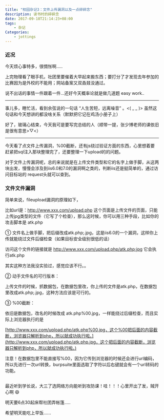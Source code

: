 ```yaml
---
title: "校园杂记3：文件上传漏洞以及一点碎碎念"
description: 读书时的碎碎念
date: 2017-09-18T21:14:23+08:00
tags:
    - 杂记
Categories:
    - jottings
---
```




### 近况

今天烦心事特多，很惆怅啊…..

上完物理看了眼手机，社团里要催着大早起来搬东西；要打分了才发现去年参加的比赛因为是外校的不能用；网站备案又双叒叕没通过。

说不出话的事情一件跟着一件…还好今天概率论就是做几道题 easy work..

------

事儿多，瞎忙活，看到余弦说的一句话 “人生苦短，远离噪音” 。<( _ _ )> 虽然这句话和今天想讲的都没啥关系（默默把它记在鸡汤小册子上）

好了，玻璃心结束，今天我可是要写完总结的人（顺带一提，张少博老师的课依旧是很有意思>▽<）

------

今天看了点文件上传漏洞，%00截断，还有js绕过验证方面的东西，心里想着要赶紧把sql注入那块整理完了，还要整理一下upload的的问题。

对于文件上传漏洞呢，总的来说就是在上传文件类型和它的名字上做手脚，从这两块出发，慢慢会涉及到iis6.0和7.0的漏洞啊之类的，判断iis还是挺简单的，通过访问目标站的 request头就可以查到。

### 文件文件漏洞

简单来说，fileupload漏洞的原理如下，

比如url是：http://www.xxx.com/upload.php 这个页面是上传文件的页面，只能上传jpg类型的文件（它写了个检查），那么这时候，你可以用三种手段，比如你的攻击脚本是 atk.php

① 文件名上做手脚，把后缀改成atk.php;.jpg，这是iis6.0的一个漏洞，这样你上传就能绕过文件后缀检查（如果目标安全级别很低的话）

访问这个文件的链接就是 http://www.xxx.com/upload.php/atk.php;jpg 它会执行atk.php

其实这种方法我没实验过，感觉应该不行。。



② 动手文件名的可行版本：

上传文件的时候，抓数据包，在数据包里改，你上传的文件是atk.php，在数据包里改成atk.php;.jpg，这种方法应该是可行的。

③ %00截断：

依旧是数据包，改名的时候改成 atk.php%00.jpg，一样能绕过后缀检查，而且实际上浏览器执行的是

[http://www.xxx.com/upload.php/atk.php%00.jpg，这个%00把后面的内容截断，浏览器只解析到php，所以就成功执行啦。](http://www.xxx.com/upload.php/atk.php .jpg，这个 把后面的内容截断，浏览器只解析到php，所以就成功执行啦。)

注意！在数据包里不能直接写%00，因为它传到浏览器的时候还会进行url编码，所以先进行一次url转换，burpsuite里面选取了字符以后右键就会有一个url转码的功能。

##  



最近听到学长说，大三了选网络方向能听到攻防课！哇！！！心里开出了发，贼开心啊 😄

明天要6点30起床帮社团弄帐篷…..

希望明天能吃上早饭......